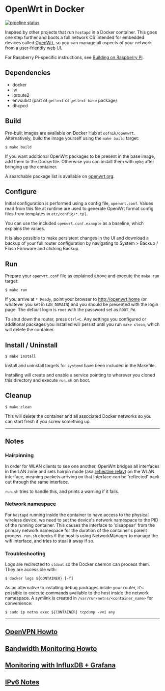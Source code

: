 # OpenWrt in Docker

[![pipeline status](https://gitlab.com/oofnik/docker-openwrt/badges/master/pipeline.svg)](https://gitlab.com/oofnik/docker-openwrt/-/commits/master)

Inspired by other projects that run `hostapd` in a Docker container. This goes one step further and boots a full network OS intended for embedded devices called [OpenWrt](https://openwrt.org/), so you can manage all aspects of your network from a user-friendly web UI.

For Raspberry Pi-specific instructions, see [Building on Raspberry Pi](docs/rpi.md).


## Dependencies

* docker
* iw
* iproute2
* envsubst (part of `gettext` or `gettext-base` package)
* dhcpcd

## Build
Pre-built images are available on Docker Hub at `oofnik/openwrt`. Alternatively, build the image yourself using the `make build` target:
```
$ make build
```
If you want additional OpenWrt packages to be present in the base image, add them to the Dockerfile. Otherwise you can install them with `opkg` after bringing up the container.

A searchable package list is available on [openwrt.org](https://openwrt.org/packages/table/start).

## Configure

Initial configuration is performed using a config file, `openwrt.conf`. Values read from this file at runtime are used to generate OpenWrt format config files from templates in `etc/config/*.tpl`.

You can use the included `openwrt.conf.example` as a baseline, which explains the values.

It is also possible to make persistent changes in the UI and download a backup of your full router configuration by navigating to System > Backup / Flash Firmware and clicking Backup.

## Run

Prepare your `openwrt.conf` file as explained above and execute the `make run` target:
```
$ make run
```

If you arrive at `* Ready`, point your browser to http://openwrt.home (or whatever you set in `LAN_DOMAIN`) and you should be presented with the login page. The default login is `root` with the password set as `ROOT_PW`.

To shut down the router, press `Ctrl+C`. Any settings you configured or additional packages you installed will persist until you run `make clean`, which will delete the container.

## Install / Uninstall
```
$ make install
```
Install and uninstall targets for `systemd` have been included in the Makefile.

Installing will create and enable a service pointing to wherever you cloned this directory and execute `run.sh` on boot.

## Cleanup
```
$ make clean
```
This will delete the container and all associated Docker networks so you can start fresh if you screw something up.

---

## Notes

### Hairpinning


In order for WLAN clients to see one another, OpenWrt bridges all interfaces in the LAN zone and sets hairpin mode (aka [reflective relay](https://lwn.net/Articles/347344/)) on the WLAN interface, meaning packets arriving on that interface can be 'reflected' back out through the same interface.

`run.sh` tries to handle this, and prints a warning if it fails.

### Network namespace

For `hostapd` running inside the container to have access to the physical wireless device, we need to set the device's network namespace to the PID of the running container. This causes the interface to 'disappear' from the primary network namespace for the duration of the container's parent process. `run.sh` checks if the host is using NetworkManager to manage the wifi interface, and tries to steal it away if so.

### Troubleshooting

Logs are redirected to `stdout` so the Docker daemon can process them. They are accessible with:
```
$ docker logs ${CONTAINER} [-f]
```

As an alternative to installing debug packages inside your router, it's possible to execute commands available to the host inside the network namespace. A symlink is created in `/var/run/netns/<container_name>` for convenience:

```
$ sudo ip netns exec ${CONTAINER} tcpdump -vvi any 
```
---
## [OpenVPN Howto](docs/vpn.md)

## [Bandwidth Monitoring Howto](docs/monitoring.md)

## [Monitoring with InfluxDB + Grafana](monitoring/README.md)

## [IPv6 Notes](docs/ipv6.md)